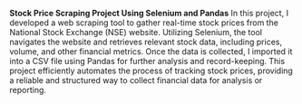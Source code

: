 **Stock Price Scraping Project Using Selenium and Pandas**
In this project, I developed a web scraping tool to gather real-time stock prices from the National Stock Exchange (NSE) website.
Utilizing Selenium, the tool navigates the website and retrieves relevant stock data, including prices, volume, and other financial metrics.
Once the data is collected, I imported it into a CSV file using Pandas for further analysis and record-keeping.
This project efficiently automates the process of tracking stock prices, providing a reliable and structured way to collect financial data for analysis or reporting.
